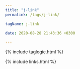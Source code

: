 ```yaml
---
title: "j-link"
permalink: /tags/j-link/

tagName: j-link

date: 2020-08-28 21:43:36 +0300

---
```


{% include taglogic.html %}

{% include links.html %}
